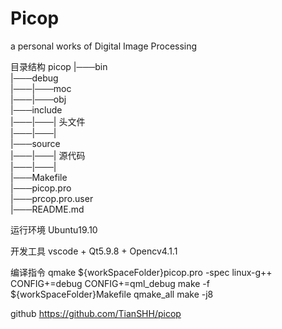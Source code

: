 # Picop

a personal works of Digital Image Processing

目录结构
picop 
|───bin  
|───debug  
|───|───moc  
|───|───obj  
|───include  
|───|───| 头文件  
|───|───|  
|───source  
|───|───| 源代码  
|───|───|  
|───Makefile  
|───picop.pro  
|───prcop.pro.user  
|───README.md  

运行环境
Ubuntu19.10

开发工具
vscode + Qt5.9.8 + Opencv4.1.1

编译指令
qmake ${workSpaceFolder}picop.pro -spec linux-g++ CONFIG+=debug CONFIG+=qml_debug
make -f ${workSpaceFolder}Makefile qmake_all
make -j8

github
https://github.com/TianSHH/picop

